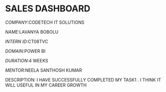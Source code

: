 # SALES DASHBOARD

*COMPANY*:CODETECH IT SOLUTIONS

*NAME*:LAVANYA BOBOLU

*INTERN ID*:CT08TVC

*DOMAIN*:POWER BI

*DURATION*:4 WEEKS

*MENTOR*:NEELA SANTHOSH KUMAR

DESCRIPTION: I HAVE SUCCESSFULLY COMPLETED MY TASK1 . I THINK IT WILL USEFUL IN MY CAREER GROWTH

